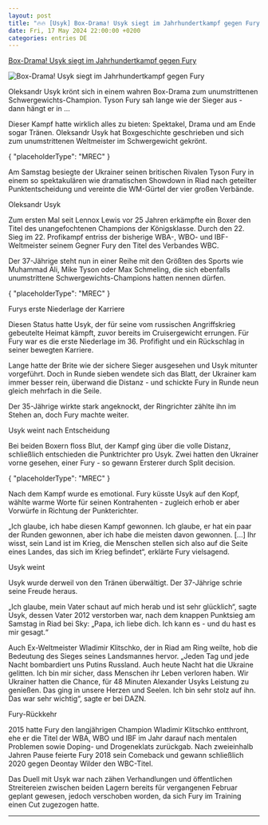```yaml
---
layout: post
title: "🔥🔥 [Usyk] Box-Drama! Usyk siegt im Jahrhundertkampf gegen Fury"
date: Fri, 17 May 2024 22:00:00 +0200
categories: entries DE
---
```

[Box-Drama! Usyk siegt im Jahrhundertkampf gegen Fury](https://www.sport1.de/news/kampfsport/boxen/2024/05/sieg-gegen-fury-usyk-unumstrittener-schwergewichts-weltmeister)

![Box-Drama! Usyk siegt im Jahrhundertkampf gegen Fury](https://reshape.sport1.de/c/t/9b49b55f-df44-4fe2-9703-28321ac0a705/1200x630)

Oleksandr Usyk krönt sich in einem wahren Box-Drama zum unumstrittenen Schwergewichts-Champion. Tyson Fury sah lange wie der Sieger aus - dann hängt er in ...

Dieser Kampf hatte wirklich alles zu bieten: Spektakel, Drama und am Ende sogar Tränen. Oleksandr Usyk hat Boxgeschichte geschrieben und sich zum unumstrittenen Weltmeister im Schwergewicht gekrönt.

{ "placeholderType": "MREC" }

Am Samstag besiegte der Ukrainer seinen britischen Rivalen Tyson Fury in einem so spektakulären wie dramatischen Showdown in Riad nach geteilter Punktentscheidung und vereinte die WM-Gürtel der vier großen Verbände.

Oleksandr Usyk

Zum ersten Mal seit Lennox Lewis vor 25 Jahren erkämpfte ein Boxer den Titel des unangefochtenen Champions der Königsklasse. Durch den 22. Sieg im 22. Profikampf entriss der bisherige WBA-, WBO- und IBF-Weltmeister seinem Gegner Fury den Titel des Verbandes WBC.

Der 37-Jährige steht nun in einer Reihe mit den Größten des Sports wie Muhammad Ali, Mike Tyson oder Max Schmeling, die sich ebenfalls unumstrittene Schwergewichts-Champions hatten nennen dürfen.

{ "placeholderType": "MREC" }

Furys erste Niederlage der Karriere

Diesen Status hatte Usyk, der für seine vom russischen Angriffskrieg gebeutelte Heimat kämpft, zuvor bereits im Cruisergewicht errungen. Für Fury war es die erste Niederlage im 36. Profifight und ein Rückschlag in seiner bewegten Karriere.

Lange hatte der Brite wie der sichere Sieger ausgesehen und Usyk mitunter vorgeführt. Doch in Runde sieben wendete sich das Blatt, der Ukrainer kam immer besser rein, überwand die Distanz - und schickte Fury in Runde neun gleich mehrfach in die Seile.

Der 35-Jährige wirkte stark angeknockt, der Ringrichter zählte ihn im Stehen an, doch Fury machte weiter.

Usyk weint nach Entscheidung

Bei beiden Boxern floss Blut, der Kampf ging über die volle Distanz, schließlich entschieden die Punktrichter pro Usyk. Zwei hatten den Ukrainer vorne gesehen, einer Fury - so gewann Ersterer durch Split decision.

{ "placeholderType": "MREC" }

Nach dem Kampf wurde es emotional. Fury küsste Usyk auf den Kopf, wählte warme Worte für seinen Kontrahenten - zugleich erhob er aber Vorwürfe in Richtung der Punkterichter.

„Ich glaube, ich habe diesen Kampf gewonnen. Ich glaube, er hat ein paar der Runden gewonnen, aber ich habe die meisten davon gewonnen. [...] Ihr wisst, sein Land ist im Krieg, die Menschen stellen sich also auf die Seite eines Landes, das sich im Krieg befindet“, erklärte Fury vielsagend.

Usyk weint

Usyk wurde derweil von den Tränen überwältigt. Der 37-Jährige schrie seine Freude heraus.

„Ich glaube, mein Vater schaut auf mich herab und ist sehr glücklich“, sagte Usyk, dessen Vater 2012 verstorben war, nach dem knappen Punktsieg am Samstag in Riad bei Sky: „Papa, ich liebe dich. Ich kann es - und du hast es mir gesagt.“

Auch Ex-Weltmeister Wladimir Klitschko, der in Riad am Ring weilte, hob die Bedeutung des Sieges seines Landsmannes hervor. „Jeden Tag und jede Nacht bombardiert uns Putins Russland. Auch heute Nacht hat die Ukraine gelitten. Ich bin mir sicher, dass Menschen ihr Leben verloren haben. Wir Ukrainer hatten die Chance, für 48 Minuten Alexander Usyks Leistung zu genießen. Das ging in unsere Herzen und Seelen. Ich bin sehr stolz auf ihn. Das war sehr wichtig“, sagte er bei DAZN.

Fury-Rückkehr

2015 hatte Fury den langjährigen Champion Wladimir Klitschko entthront, ehe er die Titel der WBA, WBO und IBF im Jahr darauf nach mentalen Problemen sowie Doping- und Drogeneklats zurückgab. Nach zweieinhalb Jahren Pause feierte Fury 2018 sein Comeback und gewann schließlich 2020 gegen Deontay Wilder den WBC-Titel.

Das Duell mit Usyk war nach zähen Verhandlungen und öffentlichen Streitereien zwischen beiden Lagern bereits für vergangenen Februar geplant gewesen, jedoch verschoben worden, da sich Fury im Training einen Cut zugezogen hatte.

-----

